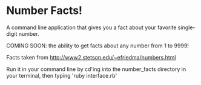 Number Facts!
============

A command line application that gives you a fact about your favorite single-digit number. 

COMING SOON: the ability to get facts about any number from 1 to 9999!

Facts taken from http://www2.stetson.edu/~efriedma/numbers.html

Run it in your command line by cd'ing into the number_facts directory in your terminal, then typing 'ruby interface.rb' 
